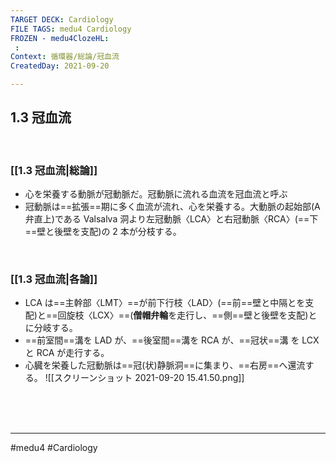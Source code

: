```yaml
---
TARGET DECK: Cardiology
FILE TAGS: medu4 Cardiology
FROZEN - medu4ClozeHL:
 : 
Context: 循環器/総論/冠血流
CreatedDay: 2021-09-20

---
```


## 1.3 冠血流

<br>

### [[1.3 冠血流|総論]]
* 心を栄養する動脈が冠動脈だ。冠動脈に流れる血流を冠血流と呼ぶ
* 冠動脈は==拡張==期に多く血流が流れ、心を栄養する。大動脈の起始部(A 弁直上)である Valsalva 洞より左冠動脈〈LCA〉と右冠動脈〈RCA〉(==下==壁と後壁を支配)の 2 本が分枝する。
<!--ID: 1633959574349-->


<br>

### [[1.3 冠血流|各論]]
* LCA は==主幹部〈LMT〉==が前下行枝〈LAD〉(==前==壁と中隔とを支配)と==回旋枝〈LCX〉==(**僧帽弁輪**を走行し、==側==壁と後壁を支配)とに分岐する。
* ==前室間==溝を LAD が、==後室間==溝を RCA が、==冠状==溝 を LCX と RCA が走行する。 
* 心臓を栄養した冠動脈は==冠(状)静脈洞==に集まり、==右房==へ還流する。
![[スクリーンショット 2021-09-20 15.41.50.png]]
 
<!--ID: 1633959574356-->





<br><br><br>

---
#medu4 #Cardiology
